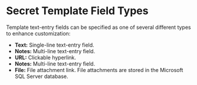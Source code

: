 [title]: # (Secret Template Field Types)
[tags]: # (Template)
[priority]: # (1000)

# Secret Template Field Types

Template text-entry fields can be specified as one of several different types to enhance customization:

- **Text:** Single-line text-entry field.
- **Notes:** Multi-line text-entry field.
- **URL:** Clickable hyperlink.
- **Notes:** Multi-line text-entry field.
- **File:** File attachment link. File attachments are stored in the Microsoft SQL Server database.
